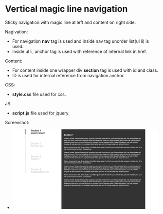 # Vertical magic line navigation
Sticky navigation with magic line at left and content on right side.

Nagivation:
- For navigation <b>nav</b> tag is used and inside nav tag unorder list(ul li) is used.
- Inside ul li, anchor tag is used with reference of internal link in href.

Content:
- For content inside one wrapper div <b>section</b> tag is used with id and class.
- ID is used for internal reference from navigation anchor.

CSS:
- <b>style.css</b> file used for css.

JS:
- <b>script.js</b> file used for jquery.

Screenshot:
- ![Screenshot](screenshot.png)